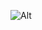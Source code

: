 ![Alt](https://repobeats.axiom.co/api/embed/c2f9efc9438c27bc1e49bb2065782593f0a8d42b.svg "Repobeats analytics image")
